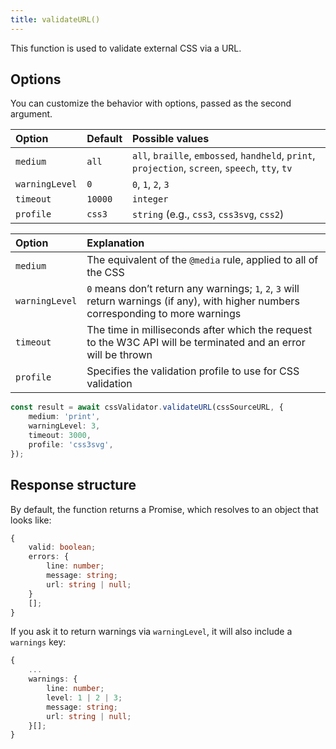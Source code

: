 ```yaml
---
title: validateURL()
---
```


This function is used to validate external CSS via a URL.

## Options

You can customize the behavior with options, passed as the second argument.

| Option         | Default | Possible values                                                                                  |
| :------------- | :------ | :----------------------------------------------------------------------------------------------- |
| `medium`       | `all`   | `all`, `braille`, `embossed`, `handheld`, `print`, `projection`, `screen`, `speech`, `tty`, `tv` |
| `warningLevel` | `0`     | `0`, `1`, `2`, `3`                                                                               |
| `timeout`      | `10000` | `integer`                                                                                        |
| `profile`      | `css3`  | `string` (e.g., `css3`, `css3svg`, `css2`)                                                       |

| Option         | Explanation                                                                                                                          |
| :------------- | :----------------------------------------------------------------------------------------------------------------------------------- |
| `medium`       | The equivalent of the `@media` rule, applied to all of the CSS                                                                       |
| `warningLevel` | `0` means don’t return any warnings; `1`, `2`, `3` will return warnings (if any), with higher numbers corresponding to more warnings |
| `timeout`      | The time in milliseconds after which the request to the W3C API will be terminated and an error will be thrown                       |
| `profile`      | Specifies the validation profile to use for CSS validation                                                                           |

```ts
const result = await cssValidator.validateURL(cssSourceURL, {
	medium: 'print',
	warningLevel: 3,
	timeout: 3000,
	profile: 'css3svg',
});
```

## Response structure

By default, the function returns a Promise, which resolves to an object that looks like:

```ts
{
	valid: boolean;
	errors: {
		line: number;
		message: string;
		url: string | null;
	}
	[];
}
```

If you ask it to return warnings via `warningLevel`, it will also include a `warnings` key:

```ts
{
    ...
    warnings: {
        line: number;
        level: 1 | 2 | 3;
        message: string;
        url: string | null;
    }[];
}
```
